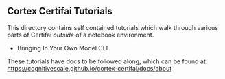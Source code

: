 ## Cortex Certifai Tutorials 
This directory contains self contained tutorials which walk through various parts of Certifai *outside* of a notebook environment.

* Bringing In Your Own Model CLI

These tutorials have docs to be followed along, which can be found at: https://cognitivescale.github.io/cortex-certifai/docs/about

